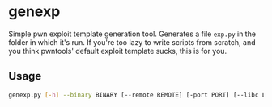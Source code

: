 # genexp
Simple pwn exploit template generation tool.
Generates a file `exp.py` in the folder in which it's run.
If you're too lazy to write scripts from scratch, and you think pwntools' default exploit template sucks, this is for you.

## Usage
```sh
genexp.py [-h] --binary BINARY [--remote REMOTE] [-port PORT] [--libc LIBC] [--arch ARCH]
```
